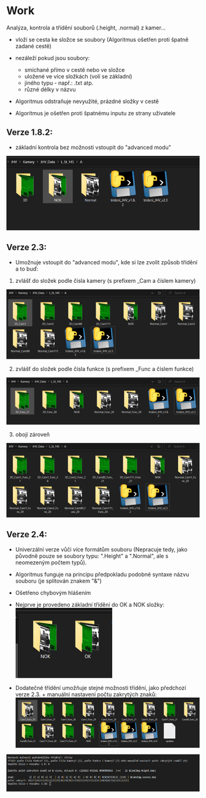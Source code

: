 # Work
Analýza, kontrola a třídění souborů (.height, .normal) z kamer...

- vloží se cesta ke složce se soubory (Algoritmus ošetřen proti špatně zadané cestě)
- nezáleží pokud jsou soubory: 
  - smíchané přímo v cestě nebo ve složce
  - uložené ve více složkách (volí se základní)
  - jiného typu - např.: .txt atp.
  - různé délky v názvu
                              
- Algoritmus odstraňuje nevyužité, prázdné složky v cestě
- Algoritmus je ošetřen proti špatnému inputu ze strany uživatele

## Verze 1.8.2:
- základní kontrola bez možnosti vstoupit do "advanced modu"

![ukázka verze 1.8.2](images/obrazek182.PNG)

## Verze 2.3:
- Umožnuje vstoupit do "advanced modu", kde si lze zvolit způsob třídění a to buď: 
1) zvlášť do složek podle čísla kamery (s prefixem _Cam a číslem kamery)

![ukázka verze 2.3-camera](images/23cam.PNG)

2) zvlášť do složek podle čísla funkce (s prefixem _Func a číslem funkce)

![ukázka verze 2.3-function](images/23func.PNG)

3) obojí zároveň

![ukázka verze 2.3-both](images/23both.PNG)

## Verze 2.4:
- Univerzální verze vůči více formátům souboru (Nepracuje tedy, jako původně pouze se soubory typu: ".Height" a ".Normal", ale s neomezeným počtem typů).

- Algoritmus funguje na principu předpokladu podobné syntaxe názvu souboru (je splitován znakem "&")
- Ošetřeno chybovým hlášením

- Nejprve je provedeno základní třídění do OK a NOK složky:
![ukázka verze 2.4 základ](images/24_basic.PNG)

- Dodatečné třídění umožňuje stejné možnosti třídění, jako předchozí verze 2.3. + manuální nastavení počtu zakrytých znaků:
![ukázka verze 2.4-both](images/24_slozky.PNG)

![ukázka mannual. módu 2.4](images/24_manual.PNG)
